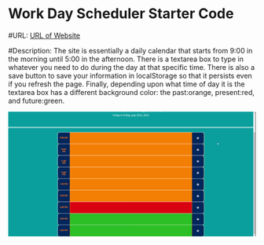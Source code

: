 # Work Day Scheduler Starter Code

#URL: <a href="https://icohen90.github.io/challenge5/"> URL of Website</a>

#Description: 
The site is essentially a daily calendar that starts from 9:00 in the morning until 5:00 in the afternoon. There is a textarea box to type in whatever you need to do during
the day at that specific time. There is also a save button to save your information in localStorage so that it persists even if you refresh the page. Finally, depending upon what time of day it is the textarea box has a different background color: the past:orange, present:red, and future:green.

<img src="https://github.com/icohen90/challenge5/blob/main/assets/images/Work%20Day%20Scheduler.gif">

